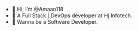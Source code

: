 - 👋 Hi, I’m @Amaan118
- 👀 A Full Stack | DevOps developer at Hj Infotech.
- 🌱 Wanna be a Software Developer.

<!---
Amaan118/Amaan118 is a ✨ special ✨ repository because its `README.md` (this file) appears on your GitHub profile.
You can click the Preview link to take a look at your changes.
--->
